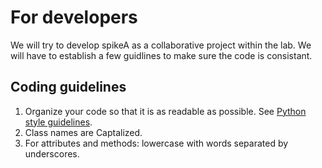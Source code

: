 # For developers

We will try to develop spikeA as a collaborative project within the lab. We will have to establish a few guidlines to make sure the code is consistant.

## Coding guidelines

1. Organize your code so that it is as readable as possible. See [Python style guidelines](https://www.python.org/dev/peps/pep-0008/).
2. Class names are Captalized.
3. For attributes and methods: lowercase with words separated by underscores.


